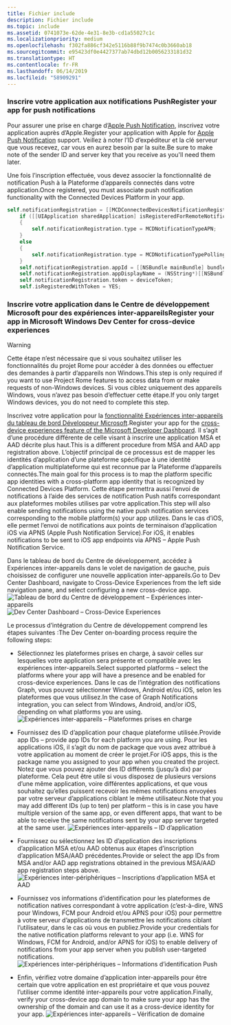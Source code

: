 ```yaml
---
title: Fichier include
description: Fichier include
ms.topic: include
ms.assetid: 0741073e-62de-4e31-8e3b-cd1a55027c1c
ms.localizationpriority: medium
ms.openlocfilehash: f302fa886cf342e5116b88f9b7474c0b3660ab18
ms.sourcegitcommit: e95423df0e4427377ab74dbd12b0056233181d32
ms.translationtype: HT
ms.contentlocale: fr-FR
ms.lasthandoff: 06/14/2019
ms.locfileid: "58909291"
---
```

### <a name="register-your-app-for-push-notifications"></a><span data-ttu-id="43b40-103">Inscrire votre application aux notifications Push</span><span class="sxs-lookup"><span data-stu-id="43b40-103">Register your app for push notifications</span></span>

<span data-ttu-id="43b40-104">Pour assurer une prise en charge d’[Apple Push Notification](https://developer.apple.com/notifications/), inscrivez votre application auprès d’Apple.</span><span class="sxs-lookup"><span data-stu-id="43b40-104">Register your application with Apple for [Apple Push Notification](https://developer.apple.com/notifications/) support.</span></span> <span data-ttu-id="43b40-105">Veillez à noter l’ID d’expéditeur et la clé serveur que vous recevez, car vous en aurez besoin par la suite.</span><span class="sxs-lookup"><span data-stu-id="43b40-105">Be sure to make note of the sender ID and server key that you receive as you'll need them later.</span></span>

<span data-ttu-id="43b40-106">Une fois l’inscription effectuée, vous devez associer la fonctionnalité de notification Push à la Plateforme d’appareils connectés dans votre application.</span><span class="sxs-lookup"><span data-stu-id="43b40-106">Once registered, you must associate push notification functionality with the Connected Devices Platform in your app.</span></span>

```ObjectiveC
self.notificationRegistration = [[MCDConnectedDevicesNotificationRegistration alloc] init];
    if ([[UIApplication sharedApplication] isRegisteredForRemoteNotifications])
    {
        self.notificationRegistration.type = MCDNotificationTypeAPN;
    }
    else
    {
        self.notificationRegistration.type = MCDNotificationTypePolling;
    }
    self.notificationRegistration.appId = [[NSBundle mainBundle] bundleIdentifier];
    self.notificationRegistration.appDisplayName = (NSString*)[[NSBundle mainBundle] objectForInfoDictionaryKey:@"CFBundleDisplayName"];
    self.notificationRegistration.token = deviceToken;
    self.isRegisteredWithToken = YES;
```

### <a name="register-your-app-in-microsoft-windows-dev-center-for-cross-device-experiences"></a><span data-ttu-id="43b40-107">Inscrire votre application dans le Centre de développement Microsoft pour des expériences inter-appareils</span><span class="sxs-lookup"><span data-stu-id="43b40-107">Register your app in Microsoft Windows Dev Center for cross-device experiences</span></span>

> [!WARNING]
> <span data-ttu-id="43b40-108">Cette étape n’est nécessaire que si vous souhaitez utiliser les fonctionnalités du projet Rome pour accéder à des données ou effectuer des demandes à partir d’appareils non Windows.</span><span class="sxs-lookup"><span data-stu-id="43b40-108">This step is only required if you want to use Project Rome features to access data from or make requests of non-Windows devices.</span></span> <span data-ttu-id="43b40-109">Si vous ciblez uniquement des appareils Windows, vous n’avez pas besoin d’effectuer cette étape.</span><span class="sxs-lookup"><span data-stu-id="43b40-109">If you only target Windows devices, you do not need to complete this step.</span></span>

<span data-ttu-id="43b40-110">Inscrivez votre application pour la [fonctionnalité Expériences inter-appareils du tableau de bord Développeur Microsoft](https://developer.microsoft.com/dashboard/crossplatform/web).</span><span class="sxs-lookup"><span data-stu-id="43b40-110">Register your app for the [cross-device experiences feature of the Microsoft Developer Dashboard](https://developer.microsoft.com/dashboard/crossplatform/web).</span></span> <span data-ttu-id="43b40-111">Il s’agit d’une procédure différente de celle visant à inscrire une application MSA et AAD décrite plus haut.</span><span class="sxs-lookup"><span data-stu-id="43b40-111">This is a different procedure from MSA and AAD app registration above.</span></span> <span data-ttu-id="43b40-112">L’objectif principal de ce processus est de mapper les identités d’application d’une plateforme spécifique à une identité d’application multiplateforme qui est reconnue par la Plateforme d’appareils connectés.</span><span class="sxs-lookup"><span data-stu-id="43b40-112">The main goal for this process is to map the platform specific app identities with a cross-platform app identity that is recognized by Connected Devices Platform.</span></span> <span data-ttu-id="43b40-113">Cette étape permettra aussi l’envoi de notifications à l’aide des services de notification Push natifs correspondant aux plateformes mobiles utilises par votre application.</span><span class="sxs-lookup"><span data-stu-id="43b40-113">This step will also enable sending notifications using the native push notification services corresponding to the mobile platform(s) your app utilizes.</span></span> <span data-ttu-id="43b40-114">Dans le cas d’iOS, elle permet l’envoi de notifications aux points de terminaison d’application iOS via APNS (Apple Push Notification Service).</span><span class="sxs-lookup"><span data-stu-id="43b40-114">For iOS, it enables notifications to be sent to iOS app endpoints via APNS – Apple Push Notification Service.</span></span>

<span data-ttu-id="43b40-115">Dans le tableau de bord du Centre de développement, accédez à Expériences inter-appareils dans le volet de navigation de gauche, puis choisissez de configurer une nouvelle application inter-appareils.</span><span class="sxs-lookup"><span data-stu-id="43b40-115">Go to Dev Center Dashboard, navigate to Cross-Device Experiences from the left side navigation pane, and select configuring a new cross-device app.</span></span>
<span data-ttu-id="43b40-116">![Tableau de bord du Centre de développement – Expériences inter-appareils](../../notifications/media/dev_center_portal/dev_center_portal_1_overview.png)</span><span class="sxs-lookup"><span data-stu-id="43b40-116">![Dev Center Dashboard – Cross-Device Experiences](../../notifications/media/dev_center_portal/dev_center_portal_1_overview.png)</span></span>

<span data-ttu-id="43b40-117">Le processus d’intégration du Centre de développement comprend les étapes suivantes :</span><span class="sxs-lookup"><span data-stu-id="43b40-117">The Dev Center on-boarding process require the following steps:</span></span>

* <span data-ttu-id="43b40-118">Sélectionnez les plateformes prises en charge, à savoir celles sur lesquelles votre application sera présente et compatible avec les expériences inter-appareils.</span><span class="sxs-lookup"><span data-stu-id="43b40-118">Select supported platforms – select the platforms where your app will have a presence and be enabled for cross-device experiences.</span></span> <span data-ttu-id="43b40-119">Dans le cas de l’intégration des notifications Graph, vous pouvez sélectionner Windows, Android et/ou iOS, selon les plateformes que vous utilisez.</span><span class="sxs-lookup"><span data-stu-id="43b40-119">In the case of Graph Notifications integration, you can select from Windows, Android, and/or iOS, depending on what platforms you are using.</span></span> ![Expériences inter-appareils – Plateformes prises en charge](../../notifications/media/dev_center_portal/dev_center_portal_2_supported_platforms.png)

* <span data-ttu-id="43b40-121">Fournissez des ID d’application pour chaque plateforme utilisée.</span><span class="sxs-lookup"><span data-stu-id="43b40-121">Provide app IDs – provide app IDs for each platform you are using.</span></span> <span data-ttu-id="43b40-122">Pour les applications iOS, il s’agit du nom de package que vous avez attribué à votre application au moment de créer le projet.</span><span class="sxs-lookup"><span data-stu-id="43b40-122">For iOS apps, this is the package name you assigned to your app when you created the project.</span></span> <span data-ttu-id="43b40-123">Notez que vous pouvez ajouter des ID différents (jusqu’à dix) par plateforme. Cela peut être utile si vous disposez de plusieurs versions d’une même application, voire différentes applications, et que vous souhaitez qu’elles puissent recevoir les mêmes notifications envoyées par votre serveur d’applications ciblant le même utilisateur.</span><span class="sxs-lookup"><span data-stu-id="43b40-123">Note that you may add different IDs (up to ten) per platform – this is in case you have multiple version of the same app, or even different apps, that want to be able to receive the same notifications sent by your app server targeted at the same user.</span></span> ![Expériences inter-appareils – ID d’application](../../notifications/media/dev_center_portal/dev_center_portal_3_app_ids.png)

* <span data-ttu-id="43b40-125">Fournissez ou sélectionnez les ID d’application des inscriptions d’application MSA et/ou AAD obtenus aux étapes d’inscription d’application MSA/AAD précédentes.</span><span class="sxs-lookup"><span data-stu-id="43b40-125">Provide or select the app IDs from MSA and/or AAD app registrations obtained in the previous MSA/AAD app registration steps above.</span></span> ![Expériences inter-périphériques – Inscriptions d’application MSA et AAD](../../notifications/media/dev_center_portal/dev_center_portal_4_msa_aad_connections.png)

* <span data-ttu-id="43b40-127">Fournissez vos informations d’identification pour les plateformes de notification natives correspondant à votre application (c’est-à-dire, WNS pour Windows, FCM pour Android et/ou APNS pour iOS) pour permettre à votre serveur d’applications de transmettre les notifications ciblant l’utilisateur, dans le cas où vous en publiez.</span><span class="sxs-lookup"><span data-stu-id="43b40-127">Provide your credentials for the native notification platforms relevant to your app (i.e. WNS for Windows, FCM for Android, and/or APNS for iOS) to enable delivery of notifications from your app server when you publish user-targeted notifications.</span></span> ![Expériences inter-périphériques – Informations d’identification Push](../../notifications/media/dev_center_portal/dev_center_portal_5_push_credentials.png)

* <span data-ttu-id="43b40-129">Enfin, vérifiez votre domaine d’application inter-appareils pour être certain que votre application en est propriétaire et que vous pouvez l’utiliser comme identité inter-appareils pour votre application.</span><span class="sxs-lookup"><span data-stu-id="43b40-129">Finally, verify your cross-device app domain to make sure your app has the ownership of the domain and can use it as a cross-device identity for your app.</span></span> ![Expériences inter-appareils – Vérification de domaine](../../notifications/media/dev_center_portal/dev_center_portal_6_domain_verification.png)
